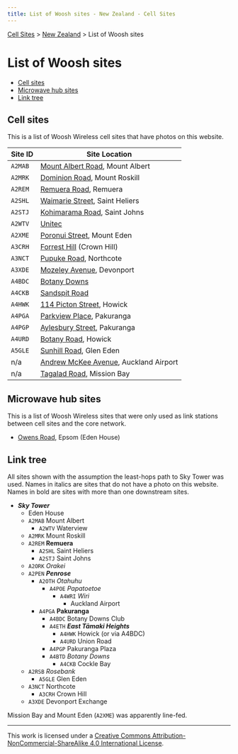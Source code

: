 ```yaml
---
title: List of Woosh sites - New Zealand - Cell Sites
---
```


[Cell Sites](../) > [New Zealand](./) > List of Woosh sites

# List of Woosh sites

* [Cell sites](#cell-sites)
* [Microwave hub sites](#microwave-hub-sites)
* [Link tree](#link-tree)

## Cell sites

This is a list of Woosh Wireless cell sites that have photos on this website.

Site ID | Site Location
------- | -------------
`A2MAB` | [Mount Albert Road](./auk/albert-eden/mount-albert#mount-albert-road), Mount Albert
`A2MRK` | [Dominion Road](./auk/puketāpapa/#dominion-road), Mount Roskill
`A2REM` | [Remuera Road](./auk/ōrākei/remuera#416-remuera-road), Remuera
`A2SHL` | [Waimarie Street](./auk/ōrākei/saint-heliers#waimarie-street), Saint Heliers
`A2STJ` | [Kohimarama Road](./auk/ōrākei/saint-johns#kohimarama-road), Saint Johns
`A2WTV` | [Unitec](./auk/albert-eden/unitec#building-017)
`A2XME` | [Poronui Street](./auk/albert-eden/mount-eden), Mount Eden
`A3CRH` | [Forrest Hill](./auk/devonport-takapuna/#forrest-hill) (Crown Hill)
`A3NCT` | [Pupuke Road](./auk/kaipātiki/pupuke-road), Northcote
`A3XDE` | [Mozeley Avenue](./auk/devonport-takapuna/devonport#mozeley-avenue), Devonport
`A4BDC` | [Botany Downs](./auk/howick/#botany-downs)
`A4CKB` | [Sandspit Road](./auk/howick/cockle-bay)
`A4HWK` | [114 Picton Street](./auk/howick/howick-village#114-picton-street), Howick
`A4PGA` | [Parkview Place](./auk/howick/pakuranga#parkview-place), Pakuranga
`A4PGP` | [Aylesbury Street](./auk/howick/pakuranga#aylesbury-street), Pakuranga
`A4URD` | [Botany Road](./auk/howick/howick#botany-road), Howick
`A5GLE` | [Sunhill Road](./auk/henderson-massey/#sunhill-road), Glen Eden
n/a     | [Andrew McKee Avenue](./auk/māngere-ōtāhuhu/#andrew-mckee-avenue), Auckland Airport
n/a     | [Tagalad Road](./auk/ōrākei/mission-bay#tagalad-road), Mission Bay

## Microwave hub sites

This is a list of Woosh Wireless sites that were only used as link stations between cell sites and the core network.

* [Owens Road](./auk/albert-eden/epsom#75-owens-road), Epsom (Eden House)

## Link tree

All sites shown with the assumption the least-hops path to Sky Tower was used. Names in italics are sites that do not
have a photo on this website. Names in bold are sites with more than one downstream sites.

* __*Sky Tower*__
    * Eden House
    * `A2MAB` Mount Albert
        * `A2WTV` Waterview
    * `A2MRK` Mount Roskill
    * `A2REM` __Remuera__
        * `A2SHL` Saint Heliers
        * `A2STJ` Saint Johns
    * `A2ORK` *Orakei*
    * `A2PEN` __*Penrose*__
        * `A2OTH` *Otahuhu*
            * `A4POE` *Papatoetoe*
                * `A4WRI` *Wiri*
                    * Auckland Airport
        * `A4PGA` __Pakuranga__
            * `A4BDC` Botany Downs Club
            * `A4ETH` __*East Tāmaki Heights*__
                * `A4HWK` Howick (or via A4BDC)
                * `A4URD` Union Road
            * `A4PGP` Pakuranga Plaza
            * `A4BTD` *Botany Downs*
                * `A4CKB` Cockle Bay
    * `A2RSB` *Rosebank*
        * `A5GLE` Glen Eden
    * `A3NCT` Northcote
        * `A3CRH` Crown Hill
    * `A3XDE` Devonport Exchange

Mission Bay and Mount Eden (`A2XME`) was apparently line-fed.

---

This work is licensed under a [Creative Commons Attribution-NonCommercial-ShareAlike 4.0 International License](http://creativecommons.org/licenses/by-nc-sa/4.0/).
